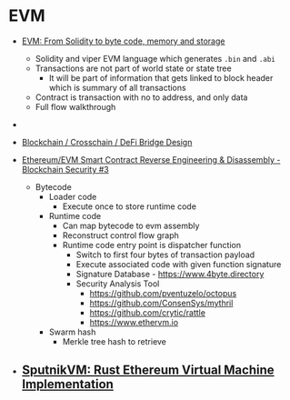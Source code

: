 # EVM

- [EVM: From Solidity to byte code, memory and storage](https://www.youtube.com/watch?v=RxL_1AfV7N4)
    - Solidity and viper EVM language which generates `.bin` and `.abi`
    - Transactions are not part of world state or state tree
        - It will be part of information that gets linked to block header which is summary of all transactions
    - Contract is transaction with no to address, and only data
    - Full flow walkthrough


- [](https://www.youtube.com/watch?v=IEvRRszoTeE)
- [Blockchain / Crosschain / DeFi Bridge Design](https://youtu.be/zq4cbS3q-lY)

- [Ethereum/EVM Smart Contract Reverse Engineering & Disassembly - Blockchain Security #3](https://www.youtube.com/watch?v=I6VDBvX9Pkw)
    - Bytecode
        - Loader code
            - Execute once to store runtime code
        - Runtime code
            - Can map bytecode to evm assembly
            - Reconstruct control flow graph
            - Runtime code entry point is dispatcher function
                - Switch to first four bytes of transaction payload
                - Execute associated code with given function signature
                - Signature Database - https://www.4byte.directory
                - Security Analysis Tool
                    - https://github.com/pventuzelo/octopus
                    - https://github.com/ConsenSys/mythril
                    - https://github.com/crytic/rattle
                    - https://www.ethervm.io
        - Swarm hash
            - Merkle tree hash to retrieve

- [SputnikVM: Rust Ethereum Virtual Machine Implementation](https://github.com/rust-blockchain/evm)
    - 